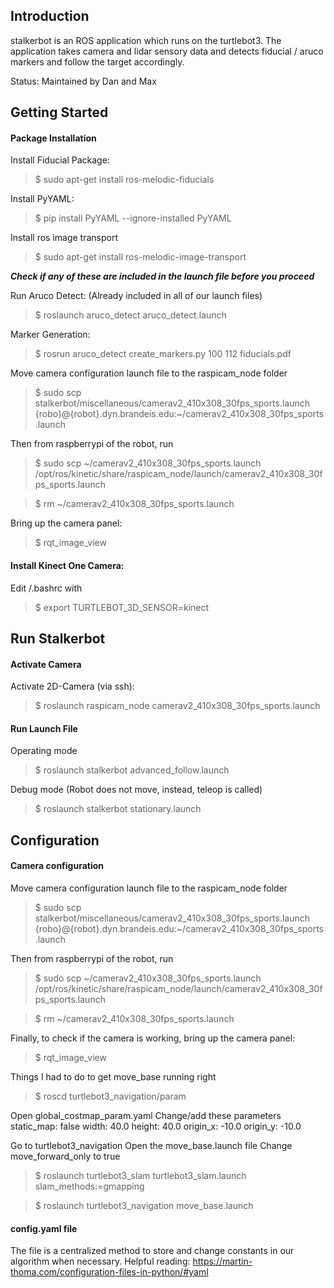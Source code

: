 ## Introduction

stalkerbot is an ROS application which runs on the turtlebot3.
The application takes camera and lidar sensory data and detects fiducial / aruco markers and follow the target accordingly.

Status: Maintained by Dan and Max

## Getting Started

#### Package Installation
Install Fiducial Package:
> $ sudo apt-get install ros-melodic-fiducials

Install PyYAML:
> $ pip install PyYAML --ignore-installed PyYAML

Install ros image transport
> $ sudo apt-get install ros-melodic-image-transport

***Check if any of these are included in the launch file before you proceed***

Run Aruco Detect: (Already included in all of our launch files)
> $ roslaunch aruco_detect aruco_detect.launch

Marker Generation:
> $ rosrun aruco_detect create_markers.py 100 112 fiducials.pdf

Move camera configuration launch file to the raspicam_node folder
> $ sudo scp stalkerbot/miscellaneous/camerav2_410x308_30fps_sports.launch {robo}@{robot}.dyn.brandeis.edu:~/camerav2_410x308_30fps_sports.launch

Then from raspberrypi of the robot, run
> $ sudo scp ~/camerav2_410x308_30fps_sports.launch /opt/ros/kinetic/share/raspicam_node/launch/camerav2_410x308_30fps_sports.launch

> $ rm ~/camerav2_410x308_30fps_sports.launch

Bring up the camera panel:
> $ rqt_image_view

#### Install Kinect One Camera:
Edit /.bashrc with
> $ export TURTLEBOT_3D_SENSOR=kinect

## Run Stalkerbot

#### Activate Camera
Activate 2D-Camera (via ssh):
> $ roslaunch raspicam_node camerav2_410x308_30fps_sports.launch

#### Run Launch File
Operating mode
> $ roslaunch stalkerbot advanced_follow.launch

Debug mode (Robot does not move, instead, teleop is called)
> $ roslaunch stalkerbot stationary.launch

## Configuration

#### Camera configuration

Move camera configuration launch file to the raspicam_node folder
> $ sudo scp stalkerbot/miscellaneous/camerav2_410x308_30fps_sports.launch {robo}@{robot}.dyn.brandeis.edu:~/camerav2_410x308_30fps_sports.launch

Then from raspberrypi of the robot, run
> $ sudo scp ~/camerav2_410x308_30fps_sports.launch /opt/ros/kinetic/share/raspicam_node/launch/camerav2_410x308_30fps_sports.launch

> $ rm ~/camerav2_410x308_30fps_sports.launch

Finally, to check if the camera is working, bring up the camera panel:
> $ rqt_image_view

Things I had to do to get move_base running right
> $ roscd turtlebot3_navigation/param

Open global_costmap_param.yaml
Change/add these parameters
static_map: false width: 40.0 height: 40.0 origin_x: -10.0 origin_y: -10.0

Go to turtlebot3_navigation
Open the move_base.launch file
Change move_forward_only to true

> $ roslaunch turtlebot3_slam turtlebot3_slam.launch slam_methods:=gmapping


> $ roslaunch turtlebot3_navigation move_base.launch

#### config.yaml file
The file is a centralized method to store and change constants in our algorithm when necessary.
Helpful reading: https://martin-thoma.com/configuration-files-in-python/#yaml
